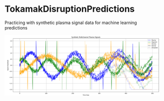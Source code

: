 # TokamakDisruptionPredictions
Practicing with synthetic plasma signal data for machine learning predictions

<img src="graph for plasma_magnetic_density.png" alt="plot describing synthetic plasma signal">
